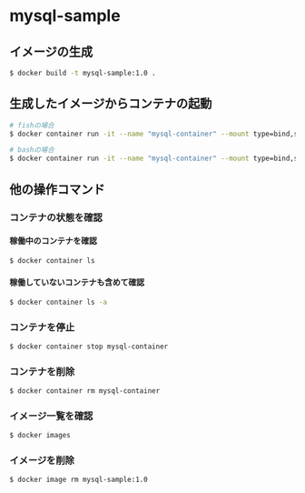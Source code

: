 # mysql-sample

## イメージの生成

```bash
$ docker build -t mysql-sample:1.0 .
```

## 生成したイメージからコンテナの起動

```bash
# fishの場合
$ docker container run -it --name "mysql-container" --mount type=bind,source=(pwd)/resources/initdb.d,target=/docker-entrypoint-initdb.d -d mysql-sample:1.0

# bashの場合
$ docker container run -it --name "mysql-container" --mount type=bind,source=$(pwd)/resources/initdb.d,target=/docker-entrypoint-initdb.d -d mysql-sample:1.0
```


## 他の操作コマンド

### コンテナの状態を確認

#### 稼働中のコンテナを確認

```bash
$ docker container ls
```

#### 稼働していないコンテナも含めて確認

```bash
$ docker container ls -a
```

### コンテナを停止

```bash
$ docker container stop mysql-container
```

### コンテナを削除

```bash
$ docker container rm mysql-container
```

### イメージ一覧を確認

```bash
$ docker images
```

### イメージを削除

```bash
$ docker image rm mysql-sample:1.0
```
